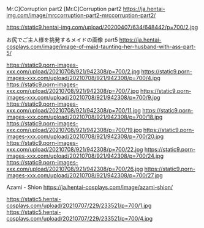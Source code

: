 Mr.C]Corruption part2 [Mr.C]Corruption part2
https://ja.hentai-img.com/image/mrccorruption-part2-mrccorruption-part2/

https://static9.hentai-img.com/upload/20200407/634/648442/p=700/2.jpg

お尻でご主人様を挑発するメイドの画像 part5
https://ja.hentai-cosplays.com/image/image-of-maid-taunting-her-husband-with-ass-part-5/

https://static9.porn-images-xxx.com/upload/20210708/921/942308/p=700/2.jpg
https://static9.porn-images-xxx.com/upload/20210708/921/942308/p=700/4.jpg
https://static9.porn-images-xxx.com/upload/20210708/921/942308/p=700/7.jpg
https://static9.porn-images-xxx.com/upload/20210708/921/942308/p=700/9.jpg
https://static9.porn-images-xxx.com/upload/20210708/921/942308/p=700/11.jpg
https://static9.porn-images-xxx.com/upload/20210708/921/942308/p=700/18.jpg
https://static9.porn-images-xxx.com/upload/20210708/921/942308/p=700/19.jpg
https://static9.porn-images-xxx.com/upload/20210708/921/942308/p=700/20.jpg
https://static9.porn-images-xxx.com/upload/20210708/921/942308/p=700/22.jpg
https://static9.porn-images-xxx.com/upload/20210708/921/942308/p=700/24.jpg
https://static9.porn-images-xxx.com/upload/20210708/921/942308/p=700/26.jpg
https://static9.porn-images-xxx.com/upload/20210708/921/942308/p=700/27.jpg

Azami - Shion
https://ja.hentai-cosplays.com/image/azami-shion/

https://static5.hentai-cosplays.com/upload/20210707/229/233521/p=700/1.jpg
https://static5.hentai-cosplays.com/upload/20210707/229/233521/p=700/4.jpg
